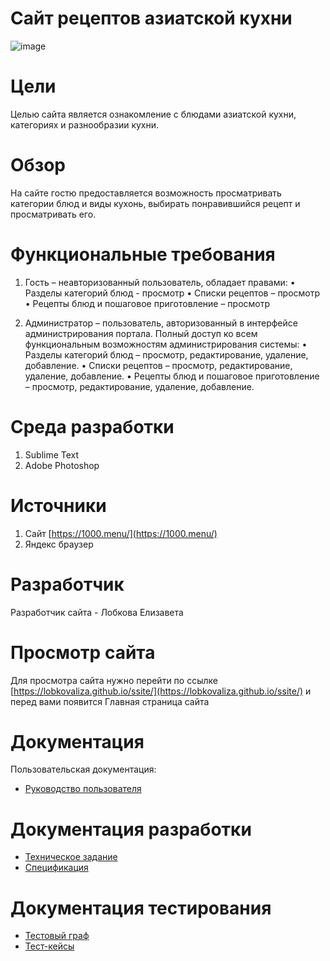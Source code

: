 # Сайт рецептов азиатской кухни

![image](https://user-images.githubusercontent.com/98636064/218217352-1de51d22-e8a2-47e2-b651-8b9ce72ca3e0.png)

# Цели

Целью сайта является ознакомление с блюдами азиатской кухни, категориях и разнообразии кухни.

# Обзор

На сайте гостю предоставляется возможность просматривать категории блюд и виды кухонь, выбирать понравившийся рецепт и просматривать его.

# Функциональные требования

1) Гость – неавторизованный пользователь, обладает правами:
•	Разделы категорий блюд - просмотр
•	Списки рецептов – просмотр 
•	Рецепты блюд и пошаговое приготовление – просмотр

2) Администратор – пользователь, авторизованный в интерфейсе администрирования портала. Полный доступ ко всем функциональным возможностям администрирования системы:
•	Разделы категорий блюд – просмотр, редактирование, удаление, добавление.
•	Списки рецептов – просмотр, редактирование, удаление, добавление.
•	Рецепты блюд и пошаговое приготовление – просмотр, редактирование, удаление, добавление.

# Среда разработки

1. Sublime Text
2. Adobe Photoshop

# Источники

1. Сайт [https://1000.menu/](https://1000.menu/)
2. Яндекс браузер

# Разработчик

Разработчик сайта - Лобкова Елизавета

# Просмотр сайта

Для просмотра сайта нужно перейти по ссылке [https://lobkovaliza.github.io/ssite/](https://lobkovaliza.github.io/ssite/) и перед вами появится Главная страница сайта

# Документация

Пользовательская документация:
* [Руководство пользователя](https://github.com/LobkovaLiza/recipes/wiki/10.-Руководство-пользователя)

# Документация разработки

* [Техническое задание](https://disk.yandex.ru/edit/disk/disk%2Fcollege%2FТехническое%20задание%20на%20сайт%20Лобкова.docx?sk=y08fc35a5ee177c7cfd2b0d64cbd61853)
* [Спецификация](https://disk.yandex.ru/edit/disk/disk%2Fcollege%2FСпецификация%20%282%29.docx?sk=y08fc35a5ee177c7cfd2b0d64cbd61853)

# Документация тестирования

* [Тестовый граф](https://github.com/LobkovaLiza/recipes/wiki/8.-Тестовый-граф-и-тестовые-пути)
* [Тест-кейсы](https://github.com/LobkovaLiza/recipes/wiki/9.-Тест-кейс)
